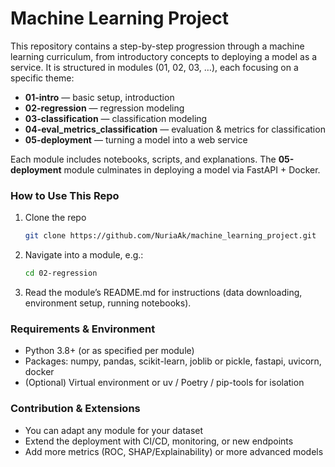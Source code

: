 # Machine Learning Project

This repository contains a step-by-step progression through a machine learning curriculum, from introductory concepts to deploying a model as a service. It is structured in modules (01, 02, 03, …), each focusing on a specific theme:

- **01-intro** — basic setup, introduction  
- **02-regression** — regression modeling  
- **03-classification** — classification modeling  
- **04-eval_metrics_classification** — evaluation & metrics for classification  
- **05-deployment** — turning a model into a web service  

Each module includes notebooks, scripts, and explanations. The **05-deployment** module culminates in deploying a model via FastAPI + Docker.

### How to Use This Repo

1. Clone the repo  
   ```bash
   git clone https://github.com/NuriaAk/machine_learning_project.git
   
2. Navigate into a module, e.g.:  
   ```bash
   cd 02-regression

3. Read the module’s README.md for instructions (data downloading, environment setup, running notebooks).

### Requirements & Environment
* Python 3.8+ (or as specified per module)
* Packages: numpy, pandas, scikit-learn, joblib or pickle, fastapi, uvicorn, docker
* (Optional) Virtual environment or uv / Poetry / pip-tools for isolation

### Contribution & Extensions
* You can adapt any module for your dataset
* Extend the deployment with CI/CD, monitoring, or new endpoints
* Add more metrics (ROC, SHAP/Explainability) or more advanced models